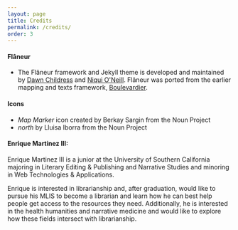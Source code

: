 ```yaml
---
layout: page
title: Credits
permalink: /credits/
order: 3
---
```


#### Flâneur
* The Flâneur framework and Jekyll theme is developed and maintained by [Dawn Childress](https://github.com/kirschbombe) and [Niqui O'Neill](https://github.com/dnoneill). Flâneur was ported from the earlier mapping and texts framework, [Boulevardier](https://github.com/kirschbombe/boulevardier).


#### Icons
* _Map Marker_ icon created by Berkay Sargin from the Noun Project
* _north_ by Lluisa Iborra from the Noun Project

#### Enrique Martinez III:

Enrique Martinez III is a junior at the University of Southern California majoring in Literary Editing & Publishing and Narrative Studies and minoring in Web Technologies & Applications. 

Enrique is interested in librarianship and, after graduation, would like to pursue his MLIS to become a librarian and learn how he can best help people get access to the resources they need. Additionally, he is interested in the health humanities and narrative medicine and would like to explore how these fields intersect with librarianship.
